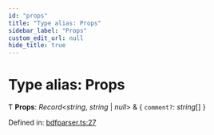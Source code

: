 ```yaml
---
id: "props"
title: "Type alias: Props"
sidebar_label: "Props"
custom_edit_url: null
hide_title: true
---
```


# Type alias: Props

Ƭ **Props**: *Record*<*string*, *string* \| *null*\> & { `comment?`: *string*[]  }

Defined in: [bdfparser.ts:27](https://github.com/tomchen/bdfparser-js/blob/dfd4e71/src/bdfparser.ts#L27)
